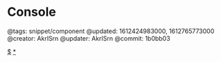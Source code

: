 # Console

@tags: snippet/component
@updated: 1612424983000, 1612765773000
@creator: AkrISrn
@updater: AkrISrn
@commit: 1b0bb03

<div id="console"></div>

[$](/uploads/dist/scripts/console.js)
[*](/uploads/dist/styles/console.css)
